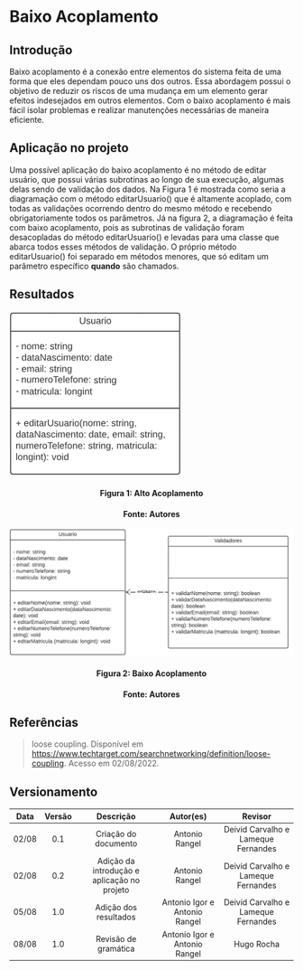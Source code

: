 # Baixo Acoplamento

## Introdução

Baixo acoplamento é a conexão entre elementos do sistema feita de uma forma que eles dependam pouco uns dos outros. Essa abordagem possui o objetivo de reduzir os riscos de uma mudança em um elemento gerar efeitos indesejados em outros elementos. Com o baixo acoplamento é mais fácil isolar problemas e realizar manutenções necessárias de maneira eficiente.

## Aplicação no projeto

Uma possível aplicação do baixo acoplamento é no método de editar usuário, que possui várias subrotinas ao longo de sua execução, algumas delas sendo de validação dos dados. Na Figura 1 é mostrada como seria a diagramação com o método editarUsuario() que é altamente acoplado, com todas as validações ocorrendo dentro do mesmo método e recebendo obrigatoriamente todos os parâmetros. Já na figura 2, a diagramação é feita com baixo acoplamento, pois as subrotinas de validação foram desacopladas do método editarUsuario() e levadas para uma classe que abarca todos esses métodos de validação. O próprio método editarUsuario() foi separado em métodos menores, que só editam um parâmetro específico **quando** são chamados.  

## Resultados


![Nome da imagem](../assets/img/altoAcoplamento.png)
<h4 align = "center">Figura 1: Alto Acoplamento</h6>
<h4 align = "center">Fonte: Autores</h6>

![Nome da imagem](../assets/img/baixoAcoplamento.png)
<h4 align = "center">Figura 2: Baixo Acoplamento</h6>
<h4 align = "center">Fonte: Autores</h6>

## Referências

>loose coupling. Disponível em <https://www.techtarget.com/searchnetworking/definition/loose-coupling>. Acesso em 02/08/2022.

## Versionamento

| Data  | Versão |                     Descrição                      |  Autor(es)  | Revisor |
| :---: | :----: | :------------------------------------------------: | :---------: | :-----: |
| 02/08 |  0.1   |      Criação do documento                          |    Antonio Rangel     |  Deivid Carvalho e Lameque Fernandes   |
| 02/08 |  0.2   |      Adição da introdução e aplicação no projeto   |    Antonio Rangel     |  Deivid Carvalho e Lameque Fernandes   |
| 05/08 |  1.0   |      Adição dos resultados  |    Antonio Igor e Antonio Rangel     |  Deivid Carvalho e Lameque Fernandes   |
| 08/08 |  1.0   |      Revisão de gramática  |    Antonio Igor e Antonio Rangel     |  Hugo Rocha   |
